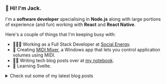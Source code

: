 ### 👋 Hi! I'm Jack.

I'm a **software developer** specialising in **Node.js** along with large portions of experience (and fun) working with **React** and **React Native**.

Here's a couple of things that I'm keeping busy with:

- 👨🏻‍💻 Working as a Full Stack Developer at [Social Energy](https://social.energy).
- 🎹 Creating [MIDI Mixer](https://midi-mixer.com), a Windows app that lets you control application volumes using MIDI.
- ✍🏻 Writing tech blog posts over at [my notebook](https://jpwilliams.dev).
- 🌱 Learning Svelte.

<details>
  <summary>Check out some of my latest blog posts</summary>
  <br>
  
- [Fetching the latest release of a GitHub package with Cloudflare Workers](https://jpwilliams.dev/cloudflare-worker-github-releases)
- [Nullish Short-Circuit Assignment in TypeScript 4.0 (beta)](https://jpwilliams.dev/nullish-short-circuit-assignment)
- [How to unpack the return type of a Promise in TypeScript](https://jpwilliams.dev/how-to-unpack-the-return-type-of-a-promise-in-typescript)
</details>

<!--
**jpwilliams/jpwilliams** is a ✨ _special_ ✨ repository because its `README.md` (this file) appears on your GitHub profile.

Here are some ideas to get you started:

- 🔭 I’m currently working on ...
- 🌱 I’m currently learning ...
- 👯 I’m looking to collaborate on ...
- 🤔 I’m looking for help with ...
- 💬 Ask me about ...
- 📫 How to reach me: ...
- 😄 Pronouns: ...
- ⚡ Fun fact: ...
-->
